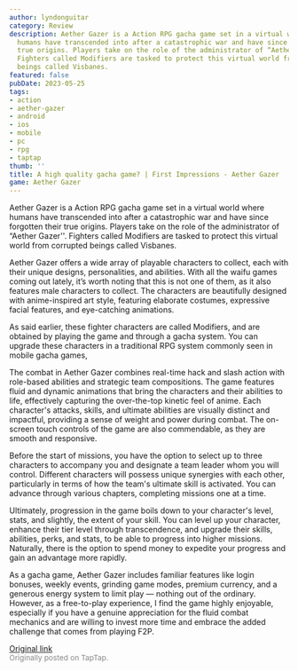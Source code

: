 ```yaml
---
author: lyndonguitar
category: Review
description: Aether Gazer is a Action RPG gacha game set in a virtual world where
  humans have transcended into after a catastrophic war and have since forgotten their
  true origins. Players take on the role of the administrator of “Aether Gazer''.
  Fighters called Modifiers are tasked to protect this virtual world from corrupted
  beings called Visbanes.
featured: false
pubDate: 2023-05-25
tags:
- action
- aether-gazer
- android
- ios
- mobile
- pc
- rpg
- taptap
thumb: ''
title: A high quality gacha game? | First Impressions - Aether Gazer
game: Aether Gazer
---
```

Aether Gazer is a Action RPG gacha game set in a virtual world where humans have transcended into after a catastrophic war and have since forgotten their true origins. Players take on the role of the administrator of “Aether Gazer''. Fighters called Modifiers are tasked to protect this virtual world from corrupted beings called Visbanes.

Aether Gazer offers a wide array of playable characters to collect, each with their unique designs, personalities, and abilities. With all the waifu games coming out lately, it’s worth noting that this is not one of them, as it also features male characters to collect. The characters are beautifully designed with anime-inspired art style, featuring elaborate costumes, expressive facial features, and eye-catching animations.

As said earlier, these fighter characters are called Modifiers, and are obtained by playing the game and through a gacha system. You can upgrade these characters in a traditional RPG system commonly seen in mobile gacha games,

The combat in Aether Gazer combines real-time hack and slash action with role-based abilities and strategic team compositions. The game features fluid and dynamic animations that bring the characters and their abilities to life, effectively capturing the over-the-top kinetic feel of anime. Each character's attacks, skills, and ultimate abilities are visually distinct and impactful, providing a sense of weight and power during combat. The on-screen touch controls of the game are also commendable, as they are smooth and responsive.

Before the start of missions, you have the option to select up to three characters to accompany you and designate a team leader whom you will control. Different characters will possess unique synergies with each other, particularly in terms of how the team's ultimate skill is activated. You can advance through various chapters, completing missions one at a time.

Ultimately, progression in the game boils down to your character's level, stats, and slightly, the extent of your skill. You can level up your character, enhance their tier level through transcendence, and upgrade their skills, abilities, perks, and stats, to be able to progress into higher missions. Naturally, there is the option to spend money to expedite your progress and gain an advantage more rapidly.

As a gacha game, Aether Gazer includes familiar features like login bonuses, weekly events, grinding game modes, premium currency, and a generous energy system to limit play — nothing out of the ordinary. However, as a free-to-play experience, I find the game highly enjoyable, especially if you have a genuine appreciation for the fluid combat mechanics and are willing to invest more time and embrace the added challenge that comes from playing F2P.

[Original link](https://www.taptap.io/post/5621132)<br><span style="font-size: 0.95em; color: #888;">Originally posted on TapTap.</span>